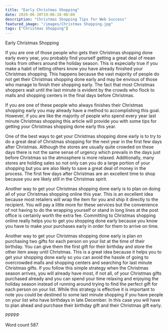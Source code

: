 ```yaml
---
title: "Early Christmas Shopping"
date: 2020-06-30T19:06:18-08:00
description: "Christmas Shopping Tips for Web Success"
featured_image: "/images/Christmas Shopping.jpg"
tags: ["Christmas Shopping"]
---
```


Early Christmas Shopping

If you are one of those people who gets their Christmas shopping done early every year, you probably find yourself getting a great deal of mean looks from others around the holiday season. This is especially true if you make a habit of letting others know you have already finished your Christmas shopping. This happens because the vast majority of people do not get their Christmas shopping done early and may be envious of those who manage to finish their shopping early. The fact that most Christmas shoppers wait until the last minute is evident by the crowds who flock to malls and shopping centers in the final days before Christmas.

If you are one of these people who always finishes their Christmas shopping early you may already have a method to accomplishing this goal. However, if you are like the majority of people who spend every year last minute Christmas shopping this article will provide you with some tips for getting your Christmas shopping done early this year.

One of the best ways to get your Christmas shopping done early is to try to do a great deal of Christmas shopping for the next year in the first few days after Christmas. Although the stores are usually quite crowded on these days there is not the same sense of urgency which prevails in the days just before Christmas so the atmosphere is more relaxed. Additionally, many stores are holding sales so not only can you do a large portion of your shopping but you are also likely to save a great deal of money in the process. The first few days after Christmas are an excellent time to shop because you are likely still in the Christmas spirit.

Another way to get your Christmas shopping done early is to plan on doing all of your Christmas shopping online this year. This is an excellent idea because most retailers will wrap the item for you and ship it directly to the recipient. You will pay a little more for these services but the convenience of not having to do the wrapping yourself or stand in long lines at the post office is certainly worth the extra fee. Committing to Christmas shopping online really helps you to get you shopping done early because you know you have to make your purchases early in order for them to arrive on time. 

Another way to get your Christmas shopping done early is plan on purchasing two gifts for each person on your list at the time of their birthday. You can give them the first gift for their birthday and store the other item away until Christmas. This is a great idea because it helps you to get your shopping done early so you can avoid the hassle of going to overcrowded malls and shopping centers and searching for last minute Christmas gifts. If you follow this simple strategy when the Christmas season arrives, you will already have most, if not all, of your Christmas gifts purchased already and you can spend your time relaxing and enjoying the holiday season instead of running around trying to find the perfect gift for each person on your list. While this strategy is effective it is important to note you could be destined to some last minute shopping if you have people on your list who have birthdays in late December. In this case you will have to plan ahead and purchase their birthday gift and their Christmas gift early. 

PPPPP

Word count 587

